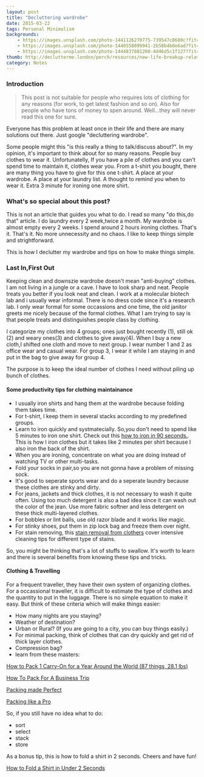 ```yaml
---
layout: post
title: "Decluttering wardrobe"
date: 2015-03-22
tags: Personal Minimalism
backgrounds:
    - https://images.unsplash.com/photo-1441126270775-739547c8680c?fit=crop&fm=jpg
    - https://images.unsplash.com/photo-1440558899941-2b58b4b0e6ad?fit=crop&fm=jpg
    - https://images.unsplash.com/photo-1444837881208-4d46d5c1f127?fit=crop&fm=jpg
thumb: http://declutterme.london/perch/resources/new-life-breakup-relationship-declutter-1-w1200.gif
category: Notes
---
```


### Introduction
> This post is not suitable for people who requires lots of clothing for any reasons (for work, to get latest fashion and so on). Also for people who have tons of money to spen around. Well...they will never read this one for sure.

Everyone has this problem at least once in their life and there are many solutions out there. Just google "decluttering wardrobe". 

Some people might this "is this really a thing to talk/discuss about?". In my opinion, it's important to think about for so many reasons. People buy clothes to wear it. Unfortunatelly, If you have a pile of clothes and you can't spend time to maintain it, clothes wear you. From a t-shirt you bought, there are many thing you have to give for this one t-shirt. A place at your wardrobe. A place at your laundry list. A thought to remind you when to wear it. Extra 3 minute for ironing one more shirt.

### What's so special about this post?
This is not an article that guides you what to do. I read so many "do this,do that" article. I do laundry every 2 week,twice a month. My wardrobe is almost empty every 2 weeks. I spend around 2 hours ironing clothes. That's it. That's it. No more unnecessity and no chaos. I like to keep things simple and strightforward.

This is how I declutter my wardrobe and tips on how to make things simple.

### Last In,First Out
Keeping clean and downszie wardrobe doesn't mean "anti-buying" clothes. I am not living in a jungle or a cave. I have to look sharp and neat. People treats you better if you look neat and clean. I work at a molecular biotech lab and i usually wear informal. There is no dress code since it's a research lab. I only wear formal for some occassions and one time, the old janitor greets me nicely because of the formal clothes. What I am trying to say is that people treats and distinguishes people class by clothing.

I categorize my clothes into 4 groups; ones just bought recently (1), still ok (2) and weary ones(3) and clothes to give away(4). When I buy a new cloth,I shifted one cloth and move to next group. I wear number 1 and 2 as office wear and casual wear. For group 3, I wear it while I am staying in and put in the bag to give away for group 4.

The purpose is to keep the ideal number of clothes I need without piling up bunch of clothes.


#### Some productivity tips for clothing maintainance

* I usually iron shirts and hang them at the wardrobe because folding them takes time. 
* For t-shirt, I keep them in several stacks according to my predefined groups. 
* Learn to iron quickly and systmatecially. So,you don't need to spend like 5 minutes to iron one shirt. Check out this <a href="http://www.gq.com/style/blogs/the-gq-eye/2014/10/how-to-iron-a-shirt-in-90-seconds.html">how to iron in 90 seconds.</a>. This is how I iron clothes but it takes like 2 minutes per shirt because I also iron the back of the shirt.
* When you are ironing, concentrate on what you are doing instead of watching TV or other multi-tasks. 
* Fold your socks in pair,so you are not gonna have a problem of missing sock. 
* It's good to seperate sports wear and do a seperate laundry because these clothes are stinky and dirty. 
* For jeans, jackets and thick clothes, it is not necessary to wash it quite often. Using too much detergent is also a bad idea since it can wash out the color of the jean. Use more fabric softner and less detergent on these thick multi-layered clothes.
* For bobbles or lint balls, use old razor blade and it works like magic.
* For stinky shoes, put them in zip lock bag and freeze them over night. 
* For stain removing, this <a href="http://cleaning.lifetips.com//cat/7405/stain-removal-from-clothes/index.html">stain removal from clothers</a> cover intensive cleaning tips for different type of stains.

So, you might be thinking that's a lot of stuffs to swallow. It's worth to learn and there is several benefits from knowing these tips and tricks.

#### Clothing & Travelling 
For a frequent traveller, they have their own system of organizing clothes. For a occassional traveller, it is difficult to estimate the type of clothes and the quantity to put in the luggage. There is no simple equation to make it easy. But think of these criteria which will make things easier:
* How many nights are you staying?
* Weather of destination?
* Urban or Rural? (If you are going to a city, you can buy things easily.)
* For minimal packing, think of clothes that can dry quickly and get rid of thick layer clothes.
* Compression bag?
* learn from these masters:

<a href="https://www.youtube.com/watch?v=juwt3v5G5ao" target="_blank">How to Pack 1 Carry-On for a Year Around the World (87 things, 28.1 lbs)</a>    

<a href="https://www.youtube.com/watch?v=B-ZliLpJhs0" target="_blank">How To Pack For A Business Trip</a>

<a href="https://www.youtube.com/watch?v=B-ZliLpJhs0" target="_blank">Packing made Perfect</a>
    
<a href="https://www.youtube.com/watch?v=L5UlxHsgD58" target="_blank">Packing like a Pro</a>


So, if you still have no idea what to do:

- sort
- select
- stack
- store

As a bonus tip, this is how to fold a shirt in 2 seconds. Cheers and have fun!


<a href="https://www.youtube.com/watch?v=uz6rjbw0ZA0" target="_blank">How to Fold a Shirt in Under 2 Seconds</a>





